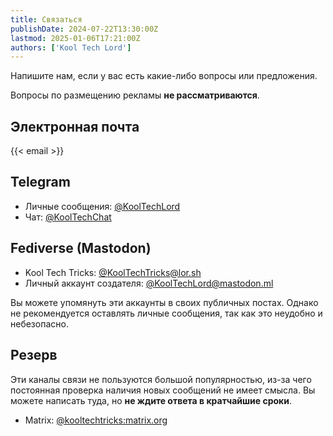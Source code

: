 ```yaml
---
title: Связаться
publishDate: 2024-07-22T13:30:00Z
lastmod: 2025-01-06T17:21:00Z
authors: ['Kool Tech Lord']
---
```


Напишите нам, если у вас есть какие-либо вопросы или предложения.

<!--more-->

Вопросы по размещению рекламы **не рассматриваются**.

## Электронная почта

{{< email >}}

## Telegram

- Личные сообщения: [@KoolTechLord](https://t.me/KoolTechLord)
- Чат: [@KoolTechChat](https://t.me/KoolTechChat)

## Fediverse (Mastodon)

- Kool Tech Tricks: [@KoolTechTricks@lor.sh](https://lor.sh/@KoolTechTricks)
- Личный аккаунт создателя: [@KoolTechLord@mastodon.ml](https://mastodon.ml/@KoolTechLord)

Вы можете упомянуть эти аккаунты в своих публичных постах. Однако не
рекомендуется оставлять личные сообщения, так как это неудобно и небезопасно.

## Резерв

Эти каналы связи не пользуются большой популярностью, из-за чего постоянная
проверка наличия новых сообщений не имеет смысла. Вы можете написать туда, но
**не ждите ответа в кратчайшие сроки**.

- Matrix: [@kooltechtricks:matrix.org](https://go.kde.org/matrix/#/@kooltechtricks:matrix.org)
